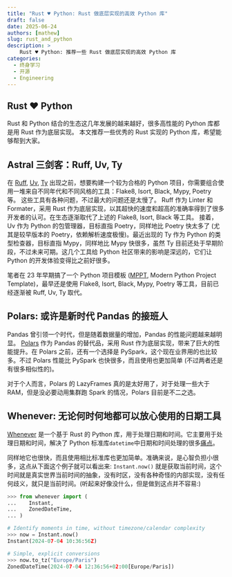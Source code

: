 ```yaml
---
title: "Rust ♥️ Python: Rust 做底层实现的高效 Python 库"
draft: false
date: 2025-06-24
authors: [mathew]
slug: rust_and_python
description: >
    Rust ♥️ Python: 推荐一些 Rust 做底层实现的高效 Python 库
categories:
  - 终身学习
  - 开源
  - Engineering
---
```


## Rust ♥️ Python

Rust 和 Python 结合的生态这几年发展的越来越好，很多高性能的 Python 库都是用 Rust 作为底层实现。
本文推荐一些优秀的 Rust 实现的 Python 库，希望能够帮到大家。

<!-- more -->

## Astral 三剑客：Ruff, Uv, Ty

在 [Ruff](https://github.com/astral-sh/ruff),
[Uv](https://github.com/astral-sh/uv),
[Ty](https://github.com/astral-sh/ty)
出现之前，想要构建一个较为合格的 Python 项目，你需要组合使用一堆来自不同年代和不同风格的工具：Flake8, Isort, Black, Mypy, Poetry 等。
这些工具有各种问题，不过最大的问题还是太慢了。
Ruff 作为 Linter 和 Formater，采用 Rust 作为底层实现，以其超快的速度和超高的准确率得到了很多开发者的认可。在生态逐渐取代了上述的 Flake8, Isort, Black 等工具。
接着，Uv 作为 Python 的包管理器，目标直指 Poetry，同样地比 Poetry 快太多了 (尤其是较早版本的 Poetry，依赖解析速度极慢)。最近出现的 Ty 作为 Python 的类型检查器，目标直指 Mypy，同样地比 Mypy 快很多，虽然 Ty 目前还处于早期阶段，不过未来可期。这几个工具给 Python 社区带来的影响是深远的，它们让 Python 的开发体验变得比之前好很多。

笔者在 23 年早期搞了一个 Python 项目模板 ([MPPT](https://github.com/shenxiangzhuang/mppt), Modern Python Project Template)，最早还是使用 Flake8, Isort, Black, Mypy, Poetry 等工具，目前已经逐渐被 Ruff, Uv, Ty 取代。

## Polars: 或许是新时代 Pandas 的接班人

Pandas 曾引领一个时代，但是随着数据量的增加，Pandas 的性能问题越来越明显。
[Polars](https://github.com/pola-rs/polars) 作为 Pandas 的替代品，采用 Rust 作为底层实现，带来了巨大的性能提升。在 Polars 之前，还有一个选择是 PySpark，这个现在业界用的也比较多。不过 Polars 性能比 PySpark 也快很多，而且使用也更加简单 (不过两者还是有很多相似性的)。

对于个人而言，Polars 的 LazyFrames 真的是太好用了，对于处理一些大于 RAM，但是没必要动用集群跑 Spark 的情况，Polars 目前是不二之选。

## Whenever: 无论何时何地都可以放心使用的日期工具

[Whenever](https://github.com/ariebovenberg/whenever) 是一个基于 Rust 的 Python 库，用于处理日期和时间。它主要用于处理日期和时间，解决了 Python 标准库`datetime`中日期和时间处理的很多[痛点](https://dev.arie.bovenberg.net/blog/python-datetime-pitfalls/)。

同样地它也很快，而且使用相比标准库也更加简单。准确来说，是心智负担小很多，这点从下面这个例子就可以看出来: `Instant.now()` 就是获取当前时间，这个时间就是真实世界当前时间的抽象，没有时区，没有各种奇怪的内部实现，没有任何歧义，就只是当前时间。(听起来好像没什么，但是做到这点并不容易:)

```python
>>> from whenever import (
...    Instant,
...    ZonedDateTime,
... )

# Identify moments in time, without timezone/calendar complexity
>>> now = Instant.now()
Instant(2024-07-04 10:36:56Z)

# Simple, explicit conversions
>>> now.to_tz("Europe/Paris")
ZonedDateTime(2024-07-04 12:36:56+02:00[Europe/Paris])
```

